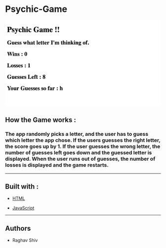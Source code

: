 # Psychic-Game



![alt text](assets/images/PsychicGame_Screenshot.png "Wireframe Screenshot")

## How the Game works :



### The app randomly picks a letter, and the user has to guess which letter the app chose. If the users guesses the right letter, the score goes up by 1. If the user guesses the wrong letter, the number of guesses left goes down and the guessed letter is displayed. When the user runs out of guesses, the number of losses is displayed and the game restarts.

<hr>

## Built with :

* [HTML](https://www.w3schools.com/html/html_intro.asp) 

* [JavaScript](https://www.w3schools.com/js/js_intro.asp)

<hr>

## Authors

* Raghav Shiv